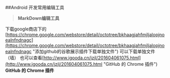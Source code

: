 ##Android 开发常用编辑工具
> **MarkDown编辑工具**

下载google商店下的[https://chrome.google.com/webstore/detail/octotree/bkhaagjahfmjljalopjnoealnfndnagc](https://chrome.google.com/webstore/detail/octotree/bkhaagjahfmjljalopjnoealnfndnagc "添加github的谷歌展示插件下载单独文件")
可以下载单独文件（墙） 也可以查看[http://www.igooda.cn/jzjl/201604061075.html](http://www.igooda.cn/jzjl/201604061075.html "GitHub 的 Chrome 插件") **GitHub 的 Chrome 插件**



